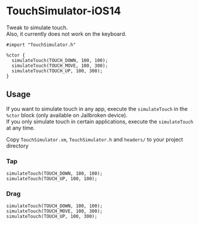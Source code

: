 # TouchSimulator-iOS14
Tweak to simulate touch.<br>
Also, it currently does not work on the keyboard.

```Logos
#import "TouchSimulator.h"

%ctor {
  simulateTouch(TOUCH_DOWN, 100, 100);
  simulateTouch(TOUCH_MOVE, 100, 300);
  simulateTouch(TOUCH_UP, 100, 300);
}
```

## Usage 
If you want to simulate touch in any app, execute the `simulateTouch` in the `%ctor` block (only available on Jailbroken device).<br>
If you only simulate touch in certain applications, execute the `simulateTouch` at any time.

Copy `TouchSimulator.xm`, `TouchSimulator.h` and `headers/` to your project directory

### Tap
```Logos
simulateTouch(TOUCH_DOWN, 100, 100);
simulateTouch(TOUCH_UP, 100, 100);
```

### Drag
```Logos
simulateTouch(TOUCH_DOWN, 100, 100);
simulateTouch(TOUCH_MOVE, 100, 300);
simulateTouch(TOUCH_UP, 100, 300);
```

